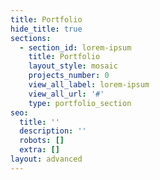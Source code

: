 ```yaml
---
title: Portfolio
hide_title: true
sections:
  - section_id: lorem-ipsum
    title: Portfolio
    layout_style: mosaic
    projects_number: 0
    view_all_label: lorem-ipsum
    view_all_url: '#'
    type: portfolio_section
seo:
  title: ''
  description: ''
  robots: []
  extra: []
layout: advanced
---
```

